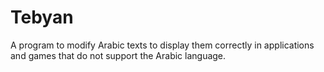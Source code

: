 # Tebyan
A program to modify Arabic texts to display them correctly in applications and games that do not support the Arabic language.
